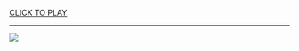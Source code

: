 
<a href="https://premium76.site?title=drive_game_unblocked&ref=13M">CLICK TO PLAY</a></h3>
<hr>

<a href="https://premium76.site?title=drive_game_unblocked&ref=13M"><img src="https://clearcache.store/games.png"></a>


